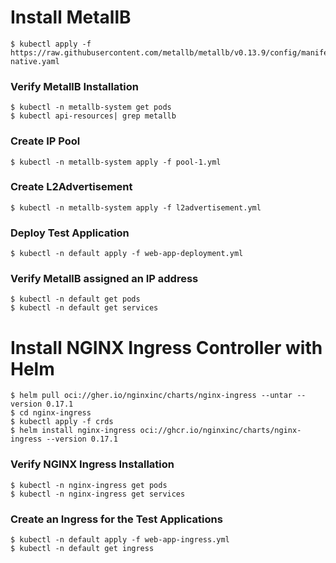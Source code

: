 # Install MetallB
```
$ kubectl apply -f https://raw.githubusercontent.com/metallb/metallb/v0.13.9/config/manifests/metallb-native.yaml
```

### Verify MetallB Installation
```
$ kubectl -n metallb-system get pods
$ kubectl api-resources| grep metallb
```

### Create IP Pool
```
$ kubectl -n metallb-system apply -f pool-1.yml
```

### Create L2Advertisement
```
$ kubectl -n metallb-system apply -f l2advertisement.yml
```

### Deploy Test Application
```
$ kubectl -n default apply -f web-app-deployment.yml
```

### Verify MetallB assigned an IP address
```
$ kubectl -n default get pods
$ kubectl -n default get services
```

# Install NGINX Ingress Controller with Helm
```
$ helm pull oci://gher.io/nginxinc/charts/nginx-ingress --untar --version 0.17.1
$ cd nginx-ingress
$ kubectl apply -f crds
$ helm install nginx-ingress oci://ghcr.io/nginxinc/charts/nginx-ingress --version 0.17.1 
```

### Verify NGINX Ingress Installation
```
$ kubectl -n nginx-ingress get pods
$ kubectl -n nginx-ingress get services
```

### Create an Ingress for the Test Applications
```
$ kubectl -n default apply -f web-app-ingress.yml
$ kubectl -n default get ingress
```